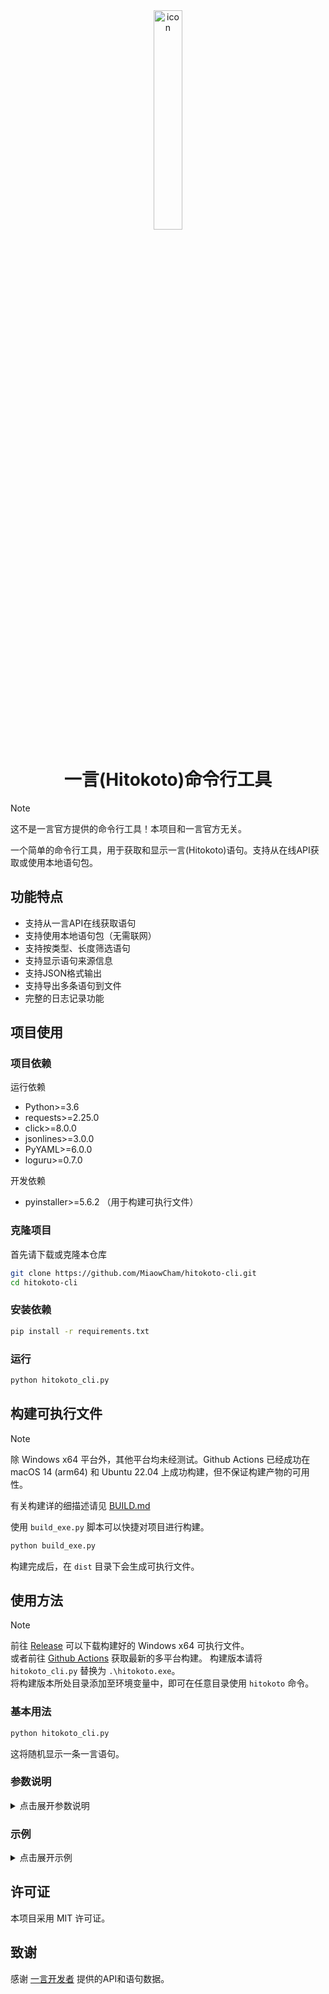 <div align="center">

<img src="icon.ico" width="30%" alt="icon" />

# 一言(Hitokoto)命令行工具

</div>

> [!note]
> 这不是一言官方提供的命令行工具！本项目和一言官方无关。

一个简单的命令行工具，用于获取和显示一言(Hitokoto)语句。支持从在线API获取或使用本地语句包。

## 功能特点

- 支持从一言API在线获取语句
- 支持使用本地语句包（无需联网）
- 支持按类型、长度筛选语句
- 支持显示语句来源信息
- 支持JSON格式输出
- 支持导出多条语句到文件
- 完整的日志记录功能

## 项目使用

### 项目依赖

运行依赖
- Python>=3.6
- requests>=2.25.0
- click>=8.0.0
- jsonlines>=3.0.0
- PyYAML>=6.0.0
- loguru>=0.7.0

开发依赖
- pyinstaller>=5.6.2 （用于构建可执行文件）

### 克隆项目
首先请下载或克隆本仓库
```bash
git clone https://github.com/MiaowCham/hitokoto-cli.git
cd hitokoto-cli
```

### 安装依赖
```bash
pip install -r requirements.txt
```

### 运行
```bash
python hitokoto_cli.py
```

## 构建可执行文件

> [!note]  
> 除 Windows x64 平台外，其他平台均未经测试。Github Actions 已经成功在 macOS 14 (arm64) 和 Ubuntu 22.04 上成功构建，但不保证构建产物的可用性。
>
> 有关构建详的细描述请见 [BUILD.md](BUILD.md)

使用 `build_exe.py` 脚本可以快捷对项目进行构建。

```bash
python build_exe.py
```
构建完成后，在 `dist` 目录下会生成可执行文件。

## 使用方法

> [!note]  
> 前往 [Release](https://github.com/MiaowCham/hitokoto-cli/releases) 可以下载构建好的 Windows x64 可执行文件。  
> 或者前往 [Github Actions](https://github.com/MiaowCham/hitokoto-cli/actions/workflows/build.yml) 获取最新的多平台构建。
> 构建版本请将 `hitokoto_cli.py` 替换为 `.\hitokoto.exe`。  
> 将构建版本所处目录添加至环境变量中，即可在任意目录使用 `hitokoto` 命令。

### 基本用法

```bash
python hitokoto_cli.py
```

这将随机显示一条一言语句。

### 参数说明

<details>
<summary>点击展开参数说明</summary>

```
选项:
  -a, --api [in|cn]        强制调用指定API (in=国际, cn=中国)
  -g, --get-bundle         获取语句包
  -b, --bundle             强制使用语句包
  -t, --type TEXT          语句类型 (a-l)
  --min INTEGER            最小字符数
  --max INTEGER            最大字符数
  -f, --from               在输出中包含来源
  -i, --id TEXT            精确查找指定语句ID/UUID (仅支持本地)
  --encode [text|json]     输出格式
  -c, --check-bundle       检查语句包状态
  --debug                  启用调试模式
  --help                   显示帮助信息
```

### 语句类型说明

- a: 动画
- b: 漫画
- c: 游戏
- d: 文学
- e: 原创
- f: 来自网络
- g: 其他
- h: 影视
- i: 诗词
- j: 网易云
- k: 哲学
- l: 抖机灵

### 获取语句包（可选）

如果您想使用本地语句包（推荐，可离线使用），请运行：

```bash
python bundle_get.py
# 或
python hitokoto_cli.py -g
```

这将从一言官方源下载语句包到本地。

</details>

### 示例
<details>
<summary>点击展开示例</summary>
1. 获取一条动画类型的语句，并显示来源：

```bash
python hitokoto_cli.py -t a -f
```

2. 获取一条长度在10-20字之间的语句：

```bash
python hitokoto_cli.py --min 10 --max 20
```

3. 以JSON格式输出：

```bash
python hitokoto_cli.py --encode json
```

4. 强制使用在线API：

```bash
python hitokoto_cli.py -a in
```

</details>

## 许可证

本项目采用 MIT 许可证。

## 致谢

感谢 [一言开发者](https://hitokoto.cn/) 提供的API和语句数据。
